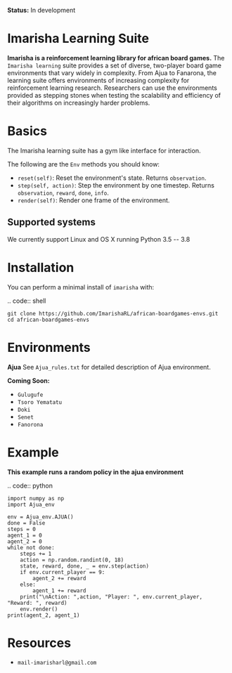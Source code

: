 **Status:** In development

Imarisha Learning Suite
========================

**Imarisha is a reinforcement learning library for african board games.** The ``Imarisha learning`` suite provides a set of diverse, two-player board game environments that vary widely in complexity.
From Ajua to Fanarona, the learning suite offers environments of increasing complexity for reinforcement learning research. Researchers can use the environments provided as stepping stones when testing the scalability and efficiency of their algorithms on increasingly harder problems.





Basics
======

The Imarisha learning suite has a gym like interface for interaction.

The following are the ``Env`` methods you
should know:

- `reset(self)`: Reset the environment's state. Returns `observation`.
- `step(self, action)`: Step the environment by one timestep. Returns `observation`, `reward`, `done`, `info`.
- `render(self)`: Render one frame of the environment.

Supported systems
-----------------

We currently support Linux and OS X running Python 3.5 -- 3.8

Installation
============

You can perform a minimal install of ``imarisha`` with:

.. code:: shell

    git clone https://github.com/ImarishaRL/african-boardgames-envs.git
    cd african-boardgames-envs


Environments
============

**Ajua**
See `Ajua_rules.txt` for detailed description of Ajua environment.

**Coming Soon:**

-  `Gulugufe`
-  `Tsoro Yematatu`
-  `Doki`
-  `Senet`
-  `Fanorona`


Example
========

**This example runs a random policy in the ajua environment**

.. code:: python

    import numpy as np
    import Ajua_env

    env = Ajua_env.AJUA()
    done = False
    steps = 0
    agent_1 = 0
    agent_2 = 0
    while not done:
        steps += 1
        action = np.random.randint(0, 18)
        state, reward, done, _ = env.step(action)
        if env.current_player == 9:
            agent_2 += reward
        else:
            agent_1 += reward
        print("\nAction: ",action, "Player: ", env.current_player, "Reward: ", reward)
        env.render()
    print(agent_2, agent_1)

Resources
=========

-  `mail-imarisharl@gmail.com`



